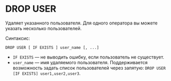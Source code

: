 # DROP USER

Удаляет указанного пользователя. Для одного оператора вы можете указать несколько пользователей.

Синтаксис:

```yql
DROP USER [ IF EXISTS ] user_name [, ...]
```

* `IF EXISTS` — не выводить ошибку, если пользователь не существует.
* `user_name` — имя удаляемого пользователя. Поддерживается возможность задать список пользователей через запятую: `DROP USER [IF EXISTS] user1,user2,user3`.
